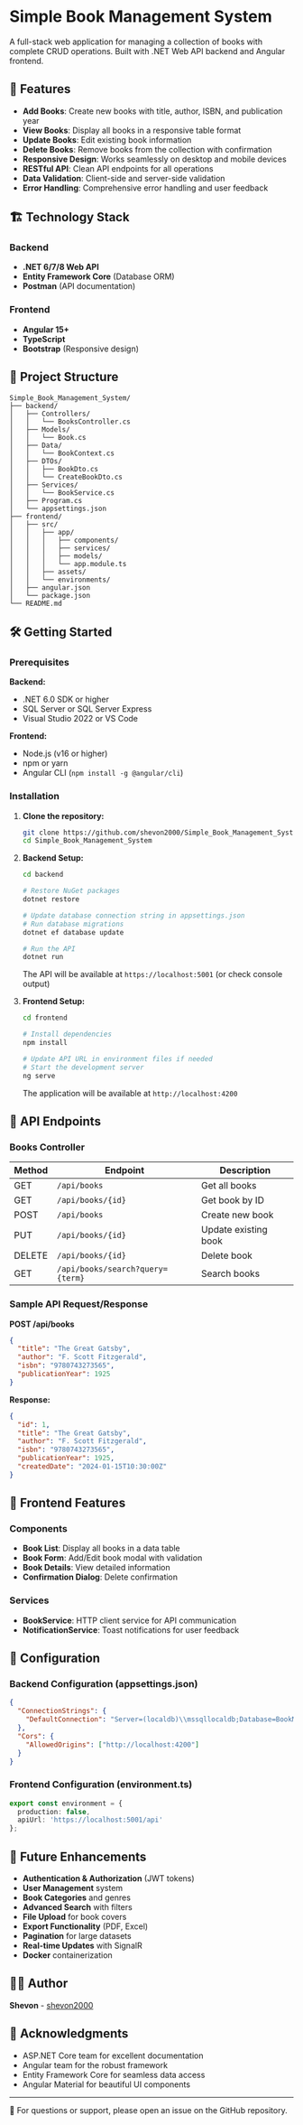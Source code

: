 # Simple Book Management System

A full-stack web application for managing a collection of books with complete CRUD operations. Built with .NET Web API backend and Angular frontend.

## 🚀 Features

- **Add Books**: Create new books with title, author, ISBN, and publication year
- **View Books**: Display all books in a responsive table format
- **Update Books**: Edit existing book information
- **Delete Books**: Remove books from the collection with confirmation
- **Responsive Design**: Works seamlessly on desktop and mobile devices
- **RESTful API**: Clean API endpoints for all operations
- **Data Validation**: Client-side and server-side validation
- **Error Handling**: Comprehensive error handling and user feedback

## 🏗️ Technology Stack

### Backend
- **.NET 6/7/8 Web API**
- **Entity Framework Core** (Database ORM)
- **Postman** (API documentation)

### Frontend
- **Angular 15+**
- **TypeScript**
- **Bootstrap** (Responsive design)

## 📁 Project Structure

```
Simple_Book_Management_System/
├── backend/
│   ├── Controllers/
│   │   └── BooksController.cs
│   ├── Models/
│   │   └── Book.cs
│   ├── Data/
│   │   └── BookContext.cs
│   ├── DTOs/
│   │   ├── BookDto.cs
│   │   └── CreateBookDto.cs
│   ├── Services/
│   │   └── BookService.cs
│   ├── Program.cs
│   └── appsettings.json
├── frontend/
│   ├── src/
│   │   ├── app/
│   │   │   ├── components/
│   │   │   ├── services/
│   │   │   ├── models/
│   │   │   └── app.module.ts
│   │   ├── assets/
│   │   └── environments/
│   ├── angular.json
│   └── package.json
└── README.md
```

## 🛠️ Getting Started

### Prerequisites

**Backend:**
- .NET 6.0 SDK or higher
- SQL Server or SQL Server Express
- Visual Studio 2022 or VS Code

**Frontend:**
- Node.js (v16 or higher)
- npm or yarn
- Angular CLI (`npm install -g @angular/cli`)

### Installation

1. **Clone the repository:**
   ```bash
   git clone https://github.com/shevon2000/Simple_Book_Management_System.git
   cd Simple_Book_Management_System
   ```

2. **Backend Setup:**
   ```bash
   cd backend
   
   # Restore NuGet packages
   dotnet restore
   
   # Update database connection string in appsettings.json
   # Run database migrations
   dotnet ef database update
   
   # Run the API
   dotnet run
   ```
   The API will be available at `https://localhost:5001` (or check console output)

3. **Frontend Setup:**
   ```bash
   cd frontend
   
   # Install dependencies
   npm install
   
   # Update API URL in environment files if needed
   # Start the development server
   ng serve
   ```
   The application will be available at `http://localhost:4200`

## 🔌 API Endpoints

### Books Controller

| Method | Endpoint | Description |
|--------|----------|-------------|
| GET | `/api/books` | Get all books |
| GET | `/api/books/{id}` | Get book by ID |
| POST | `/api/books` | Create new book |
| PUT | `/api/books/{id}` | Update existing book |
| DELETE | `/api/books/{id}` | Delete book |
| GET | `/api/books/search?query={term}` | Search books |

### Sample API Request/Response

**POST /api/books**
```json
{
  "title": "The Great Gatsby",
  "author": "F. Scott Fitzgerald",
  "isbn": "9780743273565",
  "publicationYear": 1925
}
```

**Response:**
```json
{
  "id": 1,
  "title": "The Great Gatsby",
  "author": "F. Scott Fitzgerald",
  "isbn": "9780743273565",
  "publicationYear": 1925,
  "createdDate": "2024-01-15T10:30:00Z"
}
```

## 📱 Frontend Features

### Components
- **Book List**: Display all books in a data table
- **Book Form**: Add/Edit book modal with validation
- **Book Details**: View detailed information
- **Confirmation Dialog**: Delete confirmation

### Services
- **BookService**: HTTP client service for API communication
- **NotificationService**: Toast notifications for user feedback

## 🔧 Configuration

### Backend Configuration (appsettings.json)
```json
{
  "ConnectionStrings": {
    "DefaultConnection": "Server=(localdb)\\mssqllocaldb;Database=BookManagementDB;Trusted_Connection=true;"
  },
  "Cors": {
    "AllowedOrigins": ["http://localhost:4200"]
  }
}
```

### Frontend Configuration (environment.ts)
```typescript
export const environment = {
  production: false,
  apiUrl: 'https://localhost:5001/api'
};
```

## 🚧 Future Enhancements

- **Authentication & Authorization** (JWT tokens)
- **User Management** system
- **Book Categories** and genres
- **Advanced Search** with filters
- **File Upload** for book covers
- **Export Functionality** (PDF, Excel)
- **Pagination** for large datasets
- **Real-time Updates** with SignalR
- **Docker** containerization

## 👨‍💻 Author

**Shevon** - [shevon2000](https://github.com/shevon2000)

## 🙏 Acknowledgments

- ASP.NET Core team for excellent documentation
- Angular team for the robust framework
- Entity Framework Core for seamless data access
- Angular Material for beautiful UI components

---

📧 For questions or support, please open an issue on the GitHub repository.
